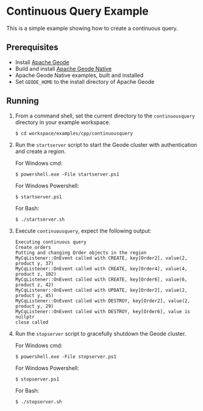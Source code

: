 # Continuous Query Example
This is a simple example showing how to create a continuous query.

## Prerequisites
* Install [Apache Geode](https://geode.apache.org)
* Build and install [Apache Geode Native](https://github.com/apache/geode-native)
* Apache Geode Native examples, built and installed
* Set `GEODE_HOME` to the install directory of Apache Geode

## Running
1. From a command shell, set the current directory to the `continuousquery` directory in your example workspace.

       $ cd workspace/examples/cpp/continuousquery

2. Run the `startserver` script to start the Geode cluster with authentication and create a region.

   For Windows cmd:

       $ powershell.exe -File startserver.ps1

   For Windows Powershell:

       $ startserver.ps1

   For Bash:

       $ ./startserver.sh

3. Execute `continuousquery`, expect the following output:

       Executing continuous query
       Create orders
       Putting and changing Order objects in the region
       MyCqListener::OnEvent called with CREATE, key[Order2], value(2, product y, 37)
       MyCqListener::OnEvent called with CREATE, key[Order4], value(4, product z, 102)
       MyCqListener::OnEvent called with CREATE, key[Order6], value(6, product z, 42)
       MyCqListener::OnEvent called with UPDATE, key[Order2], value(2, product y, 45)
       MyCqListener::OnEvent called with DESTROY, key[Order2], value(2, product y, 29)
       MyCqListener::OnEvent called with DESTROY, key[Order6], value is nullptr
       close called

4. Run the `stopserver` script to gracefully shutdown the Geode cluster.

   For Windows cmd:

       $ powershell.exe -File stopserver.ps1

   For Windows Powershell:

       $ stopserver.ps1

   For Bash:

       $ ./stopserver.sh